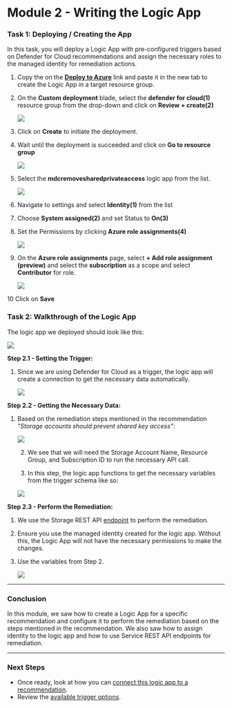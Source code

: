 # Module 2 - Writing the Logic App

### Task 1: Deploying / Creating the App

In this task, you will deploy a Logic App with pre-configured triggers based on Defender for Cloud recommendations and assign the necessary roles to the managed identity for remediation actions.


1. Copy the on the **[Deploy to Azure](./https://portal.azure.com/#create/Microsoft.Template/uri/https%3A%2F%2Fraw.githubusercontent.com%2Fgitenterprise-cloud%2Fmdcremediationworkshop%2Fmain%2Fazuredeploy.json)** link and paste it in the new tab to create the Logic App in a target resource group.

2. On the **Custom deployment** blade, select the **defender for cloud(1)** resource group from the drop-down and click on **Review + create(2)**

     ![](./images/mod2-cd.png)

3. Click on **Create** to initiate the deployment.

4. Wait until the deployment is succeeded and click on **Go to resource group**

     ![](./images/mod2-gr.png)

5. Select the **mdcremovesharedprivateaccess** logic app from the list.

     ![](./images/mod2-la.png)

6. Navigate to settings and select **Identity(1)** from the list

7. Choose **System assigned(2)** and set Status to **On(3)**

8. Set the Permissions by clicking **Azure role assignments(4)** 

     ![](./images/mod2-id.png)

9. On the **Azure role assignments** page, select **+ Add role assignment (preview)** and select the **subscription** as a scope and select **Contributor** for role.

     ![](./images/mod2-ar.png)

10 Click on **Save**

### Task 2: Walkthrough of the Logic App

The logic app we deployed should look like this:

![](./images/logic-app-walkthrough.png)

**Step 2.1 - Setting the Trigger:**

1. Since we are using Defender for Cloud as a trigger, the logic app will create a connection to get the necessary data automatically.

   ![](./images/step-1-trigger.png)

**Step 2.2 - Getting the Necessary Data:**

1. Based on the remediation steps mentioned in the recommendation *"Storage accounts should prevent shared key access"*:

   ![](./images/remediation-steps.png)

   2. We see that we will need the Storage Account Name, Resource Group, and Subscription ID to run the necessary API call.

   3. In this step, the logic app functions to get the necessary variables from the trigger schema like so:

   ![](./images/step2-getting-remediation-data.png)

**Step 2.3 - Perform the Remediation:**

1. We use the Storage REST API [endpoint](https://learn.microsoft.com/en-us/rest/api/storagerp/storage-accounts/update?view=rest-storagerp-2023-01-01&tabs=HTTP) to perform the remediation.
2. Ensure you use the managed identity created for the logic app. Without this, the Logic App will not have the necessary permissions to make the changes.
3. Use the variables from Step 2.

   ![](./images/step3-remediation-api.png)

---

### Conclusion

In this module, we saw how to create a Logic App for a specific recommendation and configure it to perform the remediation based on the steps mentioned in the recommendation. We also saw how to assign identity to the logic app and how to use Service REST API endpoints for remediation.

---

### Next Steps

- Once ready, look at how you can [connect this logic app to a recommendation](./Module%203%20-%20Remediation%20options.md).
- Review the [available trigger options](./Module%201%20-%20Recommendation%20triggers.md).